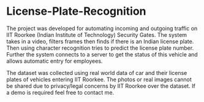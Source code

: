 # License-Plate-Recognition
The project was developed for automating incoming and outgoing traffic on IIT Roorkee (Indian Institute of Technology) Security Gates. The system takes in a video, filters frames then finds if there is an Indian license plate. Then using character recognition tries to predict the license plate number. Further the system connects to a server to get the status of this vehicle and allows automatic entry for employees.
  
The dataset was collected using real world data of car and their license plates of vehicles entering IIT Roorkee. The photos or real images cannot be shared due to privacy/legal concerns by IIT Roorkee over the dataset. If a demo is required feel free to contact me.
